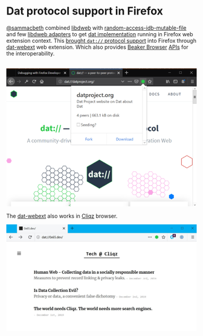 # Dat protocol support in Firefox

[@sammacbeth][] combined [libdweb](./libdweb) with [random-access-idb-mutable-file][] and few [libdweb adapters][] to get [dat implementation][] running in Firefox web extension context. This [brought `dat://` protocol support][dat-for-firefox-2] into Firefox through [dat-webext][] web extension. Which also provides [Beaker Browser][] [APIs][beaker docs] for the interoperability.



​    ![dat-protocol-in-firefox "Dat Firefox add-on compatible with beaker"](dat-protocol.png)



The [dat-webext][] also works in [Cliqz][] browser.



![Image](EK80aJdX0AEmpbT.jpeg)

[@sammacbeth]:https://github.com/cliqz/cliqz-concept-browser/commits?author=sammacbethcli "Sam Macbeth"
[Cliqz]: https://cliqz.com/ "Cliqz browser with built-in search engine"
[Mozilla reference browser]:https://github.com/mozilla-mobile/reference-browser/ "A full-featured browser reference implementation using Mozilla Android Components"

[libdweb]:https://github.com/mozilla/libdweb "Experimental Firefox extension APIs for P2P"

[Beaker Browser]:https://beakerbrowser.com/ "Experimental browser fo the peer-to-peer Web"
[random-access-idb-mutable-file]:https://github.com/random-access-storage/random-access-idb-mutable-file
[libdweb adapters]:https://github.com/libdweb
[dat implementation]:https://github.com/datproject/dat-node
[beaker docs]:https://beakerbrowser.com/docs/
[dat-for-firefox-2]:https://sammacbeth.eu/blog/2019/05/12/dat-for-firefox-2.html
[dat-webext]:https://github.com/cliqz-oss/dat-webext

